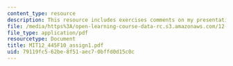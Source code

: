 ```yaml
---
content_type: resource
description: This resource includes exercises comments on my presentation.
file: /media/https%3A/open-learning-course-data-rc.s3.amazonaws.com/12-445-oral-communication-in-the-earth-atmospheric-and-planetary-sciences-fall-2010/79119fc562be8f51aec70bffd0d15c0c_MIT12_445F10_assign1.pdf
file_type: application/pdf
resourcetype: Document
title: MIT12_445F10_assign1.pdf
uid: 79119fc5-62be-8f51-aec7-0bffd0d15c0c
---
```

